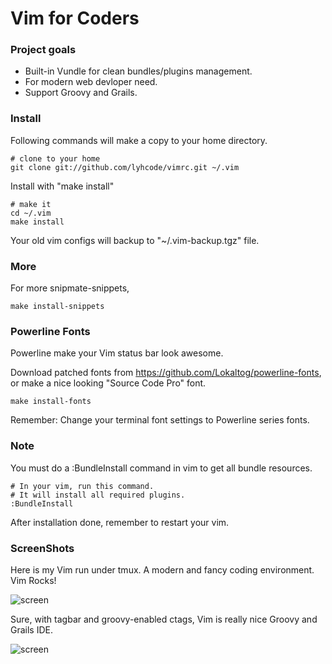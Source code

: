 # Vim for Coders #

### Project goals ###

- Built-in Vundle for clean bundles/plugins management.
- For modern web devloper need.
- Support Groovy and Grails.

### Install ###

Following commands will make a copy to your home directory.

    # clone to your home
    git clone git://github.com/lyhcode/vimrc.git ~/.vim

Install with "make install"

    # make it
    cd ~/.vim
    make install

Your old vim configs will backup to "~/.vim-backup.tgz" file.

### More ###

For more snipmate-snippets,

    make install-snippets

### Powerline Fonts ###

Powerline make your Vim status bar look awesome.

Download patched fonts from https://github.com/Lokaltog/powerline-fonts,
or make a nice looking "Source Code Pro" font.

    make install-fonts

Remember: Change your terminal font settings to Powerline series fonts.

### Note ###

You must do a :BundleInstall command in vim to get all bundle resources.

    # In your vim, run this command.
    # It will install all required plugins.
    :BundleInstall

After installation done, remember to restart your vim.

### ScreenShots ###

Here is my Vim run under tmux. A modern and fancy coding environment. Vim Rocks!

![screen](https://raw.github.com/lyhcode/vimrc/master/screenshot/screen1.png)

Sure, with tagbar and groovy-enabled ctags, Vim is really nice Groovy and Grails IDE.

![screen](https://raw.github.com/lyhcode/vimrc/master/screenshot/screen2.png)
